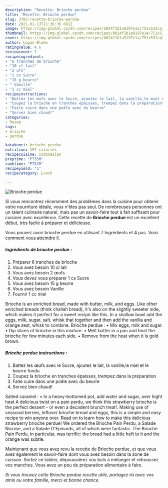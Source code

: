 ```yaml
---
description: "Recette: Brioche perdue"
title: "Recette: Brioche perdue"
slug: 3783-recette-brioche-perdue
date: 2021-01-13T11:36:36.681Z
image: https://img-global.cpcdn.com/recipes/b024f1b1a9197e1a/751x532cq70/brioche-perdue-photo-principale-de-la-recette.jpg
thumbnail: https://img-global.cpcdn.com/recipes/b024f1b1a9197e1a/751x532cq70/brioche-perdue-photo-principale-de-la-recette.jpg
cover: https://img-global.cpcdn.com/recipes/b024f1b1a9197e1a/751x532cq70/brioche-perdue-photo-principale-de-la-recette.jpg
author: Logan Blake
ratingvalue: 4.6
reviewcount: 7
recipeingredient:
- "6 tranches de brioche"
- "10 cl lait"
- "2 ufs"
- "1 cs Sucre"
- "15 g beurre"
- " Vanille"
- "1 cc miel"
recipeinstructions:
- "Battez les œufs avec le Sucre, ajoutez le lait, la vanille,le miel et le beurre fondu"
- "Coupez la brioche en tranches épaisses, trempez dans la préparation"
- "Faite cuire dans une poêle avec du beurre"
- "Servez bien chaud!"
categories:
- Resep
tags:
- brioche
- perdue

katakunci: brioche perdue 
nutrition: 197 calories
recipecuisine: Indonesian
preptime: "PT35M"
cooktime: "PT52M"
recipeyield: "1"
recipecategory: Lunch

---
```



![Brioche perdue](https://img-global.cpcdn.com/recipes/b024f1b1a9197e1a/751x532cq70/brioche-perdue-photo-principale-de-la-recette.jpg)

Si vous rencontrez récemment des problèmes dans la cuisine pour obtenir votre nourriture idéale, vous n'êtes pas seul. De nombreuses personnes ont un talent culinaire naturel, mais pas un savoir-faire tout à fait suffisant pour cuisiner avec excellence. Cette recette de <strong> Brioche perdue </strong> est un excellent début, très facile à préparer et délicieuse.

<!--inarticleads1-->

Vous pouvez avoir brioche perdue en utilisant 7 Ingrédients et 4 pas. Voici comment vous atteindre il.

##### Ingrédients de brioche perdue :

1. Préparer 6 tranches de brioche
1. Vous avez besoin 10 cl lait
1. Vous avez besoin 2 œufs
1. Vous devez vous préparer 1 cs Sucre
1. Vous avez besoin 15 g beurre
1. Vous avez besoin  Vanille
1. Fournir 1 cc miel


Brioche is an enriched bread, made with butter, milk, and eggs. Like other enriched breads (think challah bread), it&#39;s also on the slightly sweeter side, which makes it perfect for a sweet recipe like this. In a shallow bowl add the eggs, milk, sugar, salt, whisk that together and then add the vanilla and orange zest, whisk to combine. Brioche perdue : • Mix eggs, milk and sugar. • Dip slices of brioche in this mixture. • Melt butter in a pan and heat the brioche for few minutes each side. • Remove from the heat when it is gold brown. 

<!--inarticleads2-->

##### Brioche perdue instructions :

1. Battez les œufs avec le Sucre, ajoutez le lait, la vanille,le miel et le beurre fondu
1. Coupez la brioche en tranches épaisses, trempez dans la préparation
1. Faite cuire dans une poêle avec du beurre
1. Servez bien chaud!


Salted caramel : • In a heavy-bottomed pot, add water and sugar, over hight heat A delicious twist on a pain perdu, we think this strawberry brioche is the perfect dessert - or even a decadent brunch treat!. Making use of seasonal berries, leftover brioche bread and eggs, this is a simple and easy recipe to win anyone over. Read on to learn how to make this delicious strawberry brioche perdue! We ordered the Brioche Pain Perdu, a Salade Nicoise, and a Salade D&#39;Epinards, all of which were fantastic. The Brioche Pain Perdu, in particular, was terrific: the bread had a little heft to it and the orange was subtle. 

<!--inarticleads1-->

<p>
Maintenant que vous avez revu la recette de Brioche perdue, et que vous avez également le savoir-faire dont vous avez besoin dans la zone de cuisson. Sortez ce tablier, dépoussiérez vos bols à mélanger et retroussez vos manches. Vous avez un peu de préparation alimentaire à faire.
</p>

<p>
<i>Si vous trouvez cette Brioche perdue recette utile, partagez-la avec vos amis ou votre famille, merci et bonne chance.</i>
</p>
